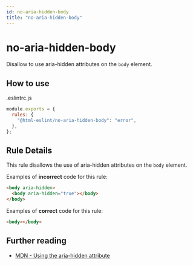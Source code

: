 ```yaml
---
id: no-aria-hidden-body
title: "no-aria-hidden-body"
---
```


# no-aria-hidden-body

Disallow to use aria-hidden attributes on the `body` element.

## How to use

.eslintrc.js

```js
module.exports = {
  rules: {
    "@html-eslint/no-aria-hidden-body": "error",
  },
};
```

## Rule Details

This rule disallows the use of aria-hidden attributes on the `body` element.

Examples of **incorrect** code for this rule:

```html
<body aria-hidden>
  <body aria-hidden="true"></body>
</body>
```

Examples of **correct** code for this rule:

```html
<body></body>
```

## Further reading

- [MDN - Using the aria-hidden attribute](https://developer.mozilla.org/en-US/docs/Web/Accessibility/ARIA/ARIA_Techniques/Using_the_aria-hidden_attribute)
